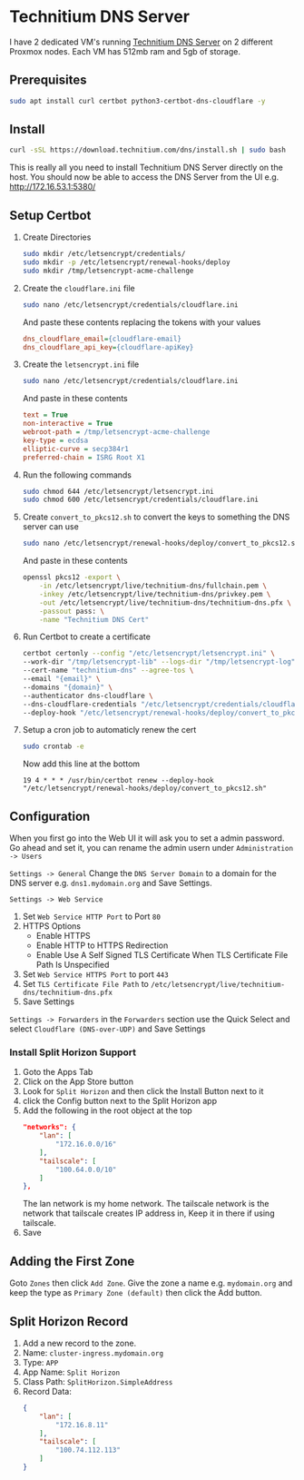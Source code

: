 # Technitium DNS Server

I have 2 dedicated VM's running [Technitium DNS Server](https://technitium.com/dns/) on 2 different Proxmox nodes. Each VM has 512mb ram and 5gb of storage.

## Prerequisites

```bash
sudo apt install curl certbot python3-certbot-dns-cloudflare -y
```

## Install

```bash
curl -sSL https://download.technitium.com/dns/install.sh | sudo bash
```

This is really all you need to install Technitium DNS Server directly on the host. You should now be able to access the DNS Server from the UI e.g. http://172.16.53.1:5380/

## Setup Certbot

1. Create Directories
    ```bash
    sudo mkdir /etc/letsencrypt/credentials/
    sudo mkdir -p /etc/letsencrypt/renewal-hooks/deploy
    sudo mkdir /tmp/letsencrypt-acme-challenge
    ```

2. Create the `cloudflare.ini` file

    ```bash
    sudo nano /etc/letsencrypt/credentials/cloudflare.ini
    ```
    And paste these contents replacing the tokens with your values
    ```ini
    dns_cloudflare_email={cloudflare-email}
    dns_cloudflare_api_key={cloudflare-apiKey}
    ```
3. Create the `letsencrypt.ini` file
    ```bash
    sudo nano /etc/letsencrypt/credentials/cloudflare.ini
    ```
    And paste in these contents
    ```ini
    text = True
    non-interactive = True
    webroot-path = /tmp/letsencrypt-acme-challenge
    key-type = ecdsa
    elliptic-curve = secp384r1
    preferred-chain = ISRG Root X1
    ```

4. Run the following commands
    ```bash
    sudo chmod 644 /etc/letsencrypt/letsencrypt.ini
    sudo chmod 600 /etc/letsencrypt/credentials/cloudflare.ini
    ```

5. Create `convert_to_pkcs12.sh` to convert the keys to something the DNS server can use
    ```bash
    sudo nano /etc/letsencrypt/renewal-hooks/deploy/convert_to_pkcs12.sh
    ```
    And paste in these contents
    ```bash
    openssl pkcs12 -export \
        -in /etc/letsencrypt/live/technitium-dns/fullchain.pem \
        -inkey /etc/letsencrypt/live/technitium-dns/privkey.pem \
        -out /etc/letsencrypt/live/technitium-dns/technitium-dns.pfx \
        -passout pass: \
        -name "Technitium DNS Cert"
    ```

6. Run Certbot to create a certificate
    ```bash
    certbot certonly --config "/etc/letsencrypt/letsencrypt.ini" \
    --work-dir "/tmp/letsencrypt-lib" --logs-dir "/tmp/letsencrypt-log" \
    --cert-name "technitium-dns" --agree-tos \
    --email "{email}" \
    --domains "{domain}" \
    --authenticator dns-cloudflare \
    --dns-cloudflare-credentials "/etc/letsencrypt/credentials/cloudflare.ini" \
    --deploy-hook "/etc/letsencrypt/renewal-hooks/deploy/convert_to_pkcs12.sh"
    ```

7. Setup a cron job to automaticly renew the cert
    ```bash
    sudo crontab -e
    ```
    Now add this line at the bottom
    ```
    19 4 * * * /usr/bin/certbot renew --deploy-hook "/etc/letsencrypt/renewal-hooks/deploy/convert_to_pkcs12.sh"
    ```

## Configuration

When you first go into the Web UI it will ask you to set a admin password. Go ahead and set it, you can rename the admin usern under `Administration -> Users`

`Settings -> General`
Change the `DNS Server Domain` to a domain for the DNS server e.g. `dns1.mydomain.org` and Save Settings.

`Settings -> Web Service`

1. Set `Web Service HTTP Port` to Port `80`
2. HTTPS Options
    - Enable HTTPS
    - Enable HTTP to HTTPS Redirection
    - Enable Use A Self Signed TLS Certificate When TLS Certificate File Path Is Unspecified
3. Set `Web Service HTTPS Port` to port `443`
4. Set `TLS Certificate File Path` to `/etc/letsencrypt/live/technitium-dns/technitium-dns.pfx`
5. Save Settings

`Settings -> Forwarders` in the `Forwarders` section use the Quick Select and select `Cloudflare (DNS-over-UDP)` and Save Settings

### Install Split Horizon Support

1. Goto the Apps Tab
2. Click on the App Store button
3. Look for `Split Horizon` and then click the Install Button next to it
4. click the Config button next to the Split Horizon app
5. Add the following in the root object at the top
    ```json
    "networks": {
        "lan": [
            "172.16.0.0/16"
        ],
        "tailscale": [
            "100.64.0.0/10"
        ]
    },
    ```
    The lan network is my home network. The tailscale network is the network that tailscale creates IP address in, Keep it in there if using tailscale.
6. Save

## Adding the First Zone

Goto `Zones` then click `Add Zone`. Give the zone a name e.g. `mydomain.org` and keep the type as `Primary Zone (default)` then click the Add button.

## Split Horizon Record

1. Add a new record to the zone.
2. Name: `cluster-ingress.mydomain.org`
3. Type: `APP`
4. App Name: `Split Horizon`
5. Class Path: `SplitHorizon.SimpleAddress`
6. Record Data:
    ```json
    {
        "lan": [
            "172.16.8.11"
        ],
        "tailscale": [
            "100.74.112.113"
        ]
    }
    ```
